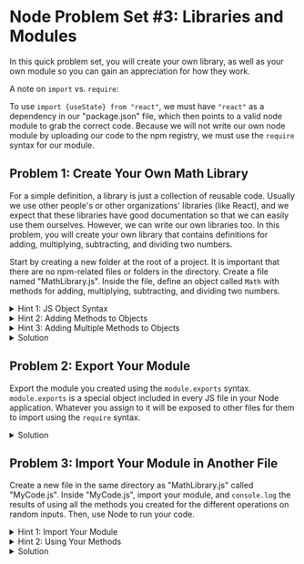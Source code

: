 # Node Problem Set #3: Libraries and Modules

In this quick problem set, you will create 
your own library, 
as well as your own module
so you can gain an appreciation for 
how they work.

A note on `import` vs. `require`: 

To use `import {useState} from "react"`, we must have
`"react"` as a dependency in our "package.json" file, 
which then points to a valid node module to grab the correct code.
Because we will not write our own node module 
by uploading our code to the npm registry,
we must use the `require` syntax for our module.



## Problem 1: Create Your Own Math Library
For a simple definition, a library is just
a collection of reusable code. Usually we
use other people's or other organizations'
libraries (like React), and we expect that
these libraries have good documentation
so that we can easily use them ourselves.
However, we can write our own libraries too.
In this problem, you will create your own
library that contains definitions for 
adding, multiplying, subtracting,
and dividing two numbers.

Start by creating a new folder at the root
of a project. It is important that there are
no npm-related files or folders in the directory.
Create a file named "MathLibrary.js". Inside the
file, define an object called `Math` with methods
for adding, multiplying, subtracting, and dividing
two numbers.

<details>
<summary>Hint 1: JS Object Syntax</summary>

Remember that an object is created with this
basic format:
```
const MyObject = {
    
}
```
</details>

<details>
<summary>Hint 2: Adding Methods to Objects</summary>

An object is given a method like this:
```
const MyObject = {
    MyMethod: function() {
        console.log("MyMethod triggered")
    }
}
```
or like this:
```
const MyObject = {
    AnotherMethod: () => {
        console.log("AnotherMethod triggered")
    }
}
```
</details>

<details>
<summary>Hint 3: Adding Multiple Methods to Objects</summary>

An object is given multiple methods or properties by
separating them with commas like this:
```
const MyObject = {
    propertyOne: "First property",
    propertyTwo: 2,
    
    MyMethod: function() {
        console.log("MyMethod triggered")
    },
    AnotherMethod: () => {
        console.log("AnotherMethod triggered")
    }
}
```
</details>

<details>
<summary>Solution</summary>

Your "MathLibrary.js" file should look like this:
```
const Math = {
    Add: function (x, y) {
        return x + y;
    },
    Multiply: function(x, y) {
        return x * y;
    },
    Subtract: function (x, y) {
        return x - y;
    },
    Divide: function(x, y) {
        return x / y;
    }
}
```
</details>

## Problem 2: Export Your Module

Export the module you created using the
`module.exports` syntax. `module.exports` 
is a special object included in every JS
file in your Node application. Whatever you
assign to it will be exposed to other
files for them to import using the
`require` syntax.

<details>
<summary>Solution</summary>

Write the following code after you declare your `Math` object:
```
module.exports = Math
```
</details>

## Problem 3: Import Your Module in Another File

Create a new file in the same directory as "MathLibrary.js"
called "MyCode.js". Inside "MyCode.js", import your module,
and `console.log` the results of using all the methods you
created for the different operations on random inputs.
Then, use Node to run your code.

<details>
<summary>Hint 1: Import Your Module</summary>

Create a new variable to store the `Math` object 
from your library and assign to it
using the `require` syntax.
</details>

<details>
<summary>Hint 2: Using Your Methods</summary>

Once you import your module and assign it
a variable name, you will be able to get 
the result of a problem like you would with
any other object:
```
Object.OperationName(input);
```
</details>

<details>
<summary>Solution</summary>

1. Add the following contents to "MyCode.js"
```
const MyMath = require("./MathLibrary.js");

console.log("Add 2 and 4", MyMath.Add(2,4));
console.log("Multiply 2 and 4", MyMath.Multiply(2,4));
console.log("Subtract 5 from 4", MyMath.Subtract(4,5));
console.log("Divide 8 by 4", MyMath.Divide(8,4));
```
2. Run `node MyCode.js` to see the output of your program.

### More Info

---

Congrats! You just created your own module/library. 
Hopefully this problem set helps you appreciate
what's going on when you import
third party code to use in your application.

</details>